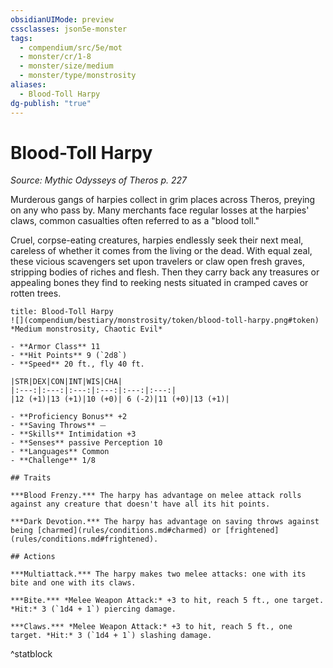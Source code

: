 ```yaml
---
obsidianUIMode: preview
cssclasses: json5e-monster
tags:
  - compendium/src/5e/mot
  - monster/cr/1-8
  - monster/size/medium
  - monster/type/monstrosity
aliases:
  - Blood-Toll Harpy
dg-publish: "true"
---
```

# Blood-Toll Harpy
*Source: Mythic Odysseys of Theros p. 227*  

Murderous gangs of harpies collect in grim places across Theros, preying on any who pass by. Many merchants face regular losses at the harpies' claws, common casualties often referred to as a "blood toll."

Cruel, corpse-eating creatures, harpies endlessly seek their next meal, careless of whether it comes from the living or the dead. With equal zeal, these vicious scavengers set upon travelers or claw open fresh graves, stripping bodies of riches and flesh. Then they carry back any treasures or appealing bones they find to reeking nests situated in cramped caves or rotten trees.

```ad-statblock
title: Blood-Toll Harpy
![](compendium/bestiary/monstrosity/token/blood-toll-harpy.png#token)
*Medium monstrosity, Chaotic Evil*

- **Armor Class** 11 
- **Hit Points** 9 (`2d8`)
- **Speed** 20 ft., fly 40 ft.

|STR|DEX|CON|INT|WIS|CHA|
|:---:|:---:|:---:|:---:|:---:|:---:|
|12 (+1)|13 (+1)|10 (+0)| 6 (-2)|11 (+0)|13 (+1)|

- **Proficiency Bonus** +2
- **Saving Throws** ⏤
- **Skills** Intimidation +3
- **Senses** passive Perception 10
- **Languages** Common
- **Challenge** 1/8

## Traits

***Blood Frenzy.*** The harpy has advantage on melee attack rolls against any creature that doesn't have all its hit points.

***Dark Devotion.*** The harpy has advantage on saving throws against being [charmed](rules/conditions.md#charmed) or [frightened](rules/conditions.md#frightened).

## Actions

***Multiattack.*** The harpy makes two melee attacks: one with its bite and one with its claws.

***Bite.*** *Melee Weapon Attack:* +3 to hit, reach 5 ft., one target. *Hit:* 3 (`1d4 + 1`) piercing damage.

***Claws.*** *Melee Weapon Attack:* +3 to hit, reach 5 ft., one target. *Hit:* 3 (`1d4 + 1`) slashing damage.
```
^statblock